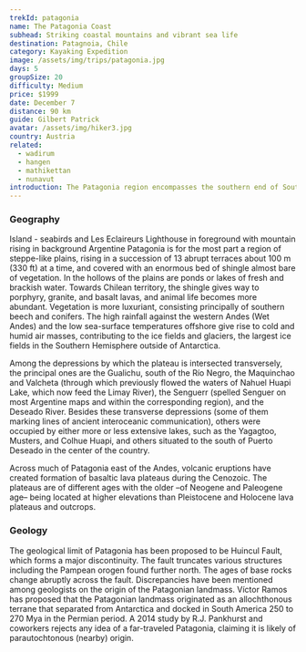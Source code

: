 ```yaml
---
trekId: patagonia
name: The Patagonia Coast
subhead: Striking coastal mountains and vibrant sea life
destination: Patagnoia, Chile
category: Kayaking Expedition
image: /assets/img/trips/patagonia.jpg
days: 5
groupSize: 20
difficulty: Medium
price: $1999
date: December 7
distance: 90 km
guide: Gilbert Patrick
avatar: /assets/img/hiker3.jpg
country: Austria
related:
  - wadirum
  - hangen
  - mathikettan
  - nunavut
introduction: The Patagonia region encompasses the southern end of South America, governed by Argentina and Chile. The region comprises the southern section of the Andes Mountains, lakes, fjords, and glaciers in the west and deserts, tablelands and steppes to the east. Patagonia is bounded by the Pacific Ocean on the west, the Atlantic Ocean to the east, and many bodies of water that connect them, such as the Strait of Magellan, the Beagle Channel, and the Drake Passage to the south.
---
```


### Geography

Island - seabirds and Les Eclaireurs Lighthouse in foreground with mountain rising in background
Argentine Patagonia is for the most part a region of steppe-like plains, rising in a succession of 13 abrupt terraces about 100 m (330 ft) at a time, and covered with an enormous bed of shingle almost bare of vegetation. In the hollows of the plains are ponds or lakes of fresh and brackish water. Towards Chilean territory, the shingle gives way to porphyry, granite, and basalt lavas, and animal life becomes more abundant. Vegetation is more luxuriant, consisting principally of southern beech and conifers. The high rainfall against the western Andes (Wet Andes) and the low sea-surface temperatures offshore give rise to cold and humid air masses, contributing to the ice fields and glaciers, the largest ice fields in the Southern Hemisphere outside of Antarctica.

Among the depressions by which the plateau is intersected transversely, the principal ones are the Gualichu, south of the Río Negro, the Maquinchao and Valcheta (through which previously flowed the waters of Nahuel Huapi Lake, which now feed the Limay River), the Senguerr (spelled Senguer on most Argentine maps and within the corresponding region), and the Deseado River. Besides these transverse depressions (some of them marking lines of ancient interoceanic communication), others were occupied by either more or less extensive lakes, such as the Yagagtoo, Musters, and Colhue Huapi, and others situated to the south of Puerto Deseado in the center of the country.

Across much of Patagonia east of the Andes, volcanic eruptions have created formation of basaltic lava plateaus during the Cenozoic. The plateaus are of different ages with the older –of Neogene and Paleogene age– being located at higher elevations than Pleistocene and Holocene lava plateaus and outcrops.

### Geology

The geological limit of Patagonia has been proposed to be Huincul Fault, which forms a major discontinuity. The fault truncates various structures including the Pampean orogen found further north. The ages of base rocks change abruptly across the fault. Discrepancies have been mentioned among geologists on the origin of the Patagonian landmass. Víctor Ramos has proposed that the Patagonian landmass originated as an allochthonous terrane that separated from Antarctica and docked in South America 250 to 270 Mya in the Permian period. A 2014 study by R.J. Pankhurst and coworkers rejects any idea of a far-traveled Patagonia, claiming it is likely of parautochtonous (nearby) origin.
